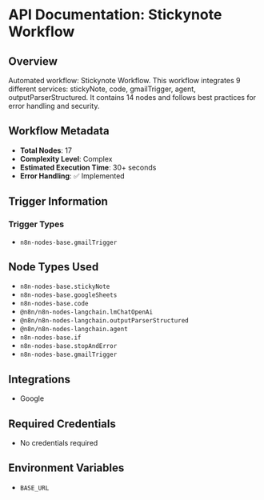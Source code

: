 # API Documentation: Stickynote Workflow

## Overview
Automated workflow: Stickynote Workflow. This workflow integrates 9 different services: stickyNote, code, gmailTrigger, agent, outputParserStructured. It contains 14 nodes and follows best practices for error handling and security.

## Workflow Metadata
- **Total Nodes**: 17
- **Complexity Level**: Complex
- **Estimated Execution Time**: 30+ seconds
- **Error Handling**: ✅ Implemented

## Trigger Information
### Trigger Types
- `n8n-nodes-base.gmailTrigger`

## Node Types Used
- `n8n-nodes-base.stickyNote`
- `n8n-nodes-base.googleSheets`
- `n8n-nodes-base.code`
- `@n8n/n8n-nodes-langchain.lmChatOpenAi`
- `@n8n/n8n-nodes-langchain.outputParserStructured`
- `@n8n/n8n-nodes-langchain.agent`
- `n8n-nodes-base.if`
- `n8n-nodes-base.stopAndError`
- `n8n-nodes-base.gmailTrigger`

## Integrations
- Google

## Required Credentials
- No credentials required

## Environment Variables
- `BASE_URL`

